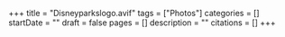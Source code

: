 +++
title = "Disneyparkslogo.avif"
tags = ["Photos"]
categories = []
startDate = ""
draft = false
pages = []
description = ""
citations = []
+++
